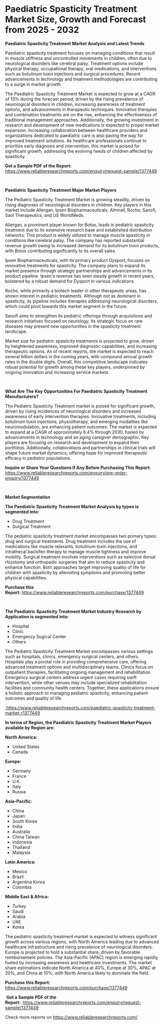 <p><h1>Paediatric Spasticity Treatment Market Size, Growth and Forecast from 2025 - 2032</h1></p><p><strong>Paediatric Spasticity Treatment Market Analysis and Latest Trends</strong></p>
<p><p>Paediatric spasticity treatment focuses on managing conditions that result in muscle stiffness and uncontrolled movements in children, often due to neurological disorders like cerebral palsy. Treatment options include physical therapy, occupational therapy, oral medications, and interventions such as botulinum toxin injections and surgical procedures. Recent advancements in technology and treatment methodologies are contributing to a surge in market growth.</p><p>The Paediatric Spasticity Treatment Market is expected to grow at a CAGR of 13% during the forecast period, driven by the rising prevalence of neurological disorders in children, increasing awareness of treatment options, and advancements in therapeutic techniques. Innovative therapies and combination treatments are on the rise, enhancing the effectiveness of traditional management approaches. Additionally, the growing investment in research and development of new medications is expected to propel market expansion. Increasing collaboration between healthcare providers and organizations dedicated to paediatric care is also paving the way for improved treatment solutions. As healthcare professionals continue to prioritize early diagnosis and intervention, this market is poised for significant growth, addressing the evolving needs of children affected by spasticity.</p></p>
<p><strong>Get a Sample PDF of the Report:&nbsp;</strong> <a href="https://www.reliableresearchreports.com/enquiry/request-sample/1377449?utm_campaign=1512&utm_medium=2&utm_source=Github&utm_content=ia&utm_term=13012025&utm_id=paediatric-spasticity-treatment">https://www.reliableresearchreports.com/enquiry/request-sample/1377449</a></p>
<p>&nbsp;</p>
<p><strong>Paediatric Spasticity Treatment Major Market Players</strong></p>
<p><p>The Pediatric Spasticity Treatment Market is growing steadily, driven by rising diagnoses of neurological disorders in children. Key players in this market include Allergan, Ipsen Biopharmaceuticals, Almirall, Roche, Sanofi, Saol Therapeutics, and US WorldMeds.</p><p>Allergan, a prominent player known for Botox, leads in pediatric spasticity treatment due to its extensive research base and established distribution networks. This product is widely utilized to manage muscle spasticity in conditions like cerebral palsy. The company has reported substantial revenue growth owing to increased demand for its botulinum toxin products, with Botox contributing significantly to its overall sales.</p><p>Ipsen Biopharmaceuticals, with its primary product Dysport, focuses on innovative treatments for spasticity. The company plans to expand its market presence through strategic partnerships and advancements in its product pipeline. Ipsen's revenue has seen steady growth in recent years, bolstered by a robust demand for Dysport in various indications.</p><p>Roche, while primarily a biotech leader in other therapeutic areas, has shown interest in pediatric treatments. Although not as dominant in spasticity, its pipeline includes therapies addressing neurological disorders, which could pivot towards this market segment in the future.</p><p>Sanofi aims to strengthen its pediatric offerings through acquisitions and research initiatives focused on neurology. Its strategic focus on rare diseases may present new opportunities in the spasticity treatment landscape.</p><p>Market size for pediatric spasticity treatments is projected to grow, driven by heightened awareness, improved diagnostic capabilities, and increasing therapeutic options. As of recent reports, the market is expected to reach several billion dollars in the coming years, with compound annual growth rates in the double digits. Overall, this competitive landscape indicates robust potential for growth among these key players, underpinned by ongoing innovation and increasing service markets.</p></p>
<p>&nbsp;</p>
<p><strong>What Are The Key Opportunities For Paediatric Spasticity Treatment Manufacturers?</strong></p>
<p><p>The Pediatric Spasticity Treatment market is poised for significant growth, driven by rising incidences of neurological disorders and increased awareness of early intervention therapies. Innovative treatments, including botulinum toxin injections, physiotherapy, and emerging modalities like neuromodulation, are enhancing patient outcomes. The market is expected to expand at a CAGR of approximately 6.4% through 2030, fueled by advancements in technology and an aging caregiver demographic. Key players are focusing on research and development to expand their portfolios. Additionally, collaborations and partnerships in clinical trials will shape future market dynamics, offering hope for improved therapeutic efficacy in pediatric populations.</p></p>
<p><strong>Inquire or Share Your Questions If Any Before Purchasing This Report:</strong> <a href="https://www.reliableresearchreports.com/enquiry/pre-order-enquiry/1377449?utm_campaign=1512&utm_medium=2&utm_source=Github&utm_content=ia&utm_term=13012025&utm_id=paediatric-spasticity-treatment">https://www.reliableresearchreports.com/enquiry/pre-order-enquiry/1377449</a></p>
<p>&nbsp;</p>
<p><strong>Market Segmentation</strong></p>
<p><strong>The Paediatric Spasticity Treatment Market Analysis by types is segmented into:</strong></p>
<p><ul><li>Drug Treatment</li><li>Surgical Treatment</li></ul></p>
<p><p>The pediatric spasticity treatment market encompasses two primary types: drug and surgical treatments. Drug treatment includes the use of medications like muscle relaxants, botulinum toxin injections, and intrathecal baclofen therapy to manage muscle tightness and improve mobility. Surgical treatment involves interventions such as selective dorsal rhizotomy and orthopedic surgeries that aim to reduce spasticity and enhance function. Both approaches target improving quality of life for children with spasticity by alleviating symptoms and promoting better physical capabilities.</p></p>
<p><strong>Purchase this Report:&nbsp;</strong><a href="https://www.reliableresearchreports.com/purchase/1377449?utm_campaign=1512&utm_medium=2&utm_source=Github&utm_content=ia&utm_term=13012025&utm_id=paediatric-spasticity-treatment">https://www.reliableresearchreports.com/purchase/1377449</a></p>
<p>&nbsp;</p>
<p><strong>The Paediatric Spasticity Treatment Market Industry Research by Application is segmented into:</strong></p>
<p><ul><li>Hospital</li><li>Clinic</li><li>Emergency Sugical Center</li><li>Others</li></ul></p>
<p><p>The Pediatric Spasticity Treatment Market encompasses various settings such as hospitals, clinics, emergency surgical centers, and others. Hospitals play a pivotal role in providing comprehensive care, offering advanced treatment options and multidisciplinary teams. Clinics focus on outpatient therapies, facilitating ongoing management and rehabilitation. Emergency surgical centers address urgent cases requiring swift intervention, while other venues may include specialized rehabilitation facilities and community health centers. Together, these applications ensure a holistic approach to managing pediatric spasticity, enhancing patient outcomes and quality of life.</p></p>
<p><a href="https://www.reliableresearchreports.com/paediatric-spasticity-treatment-market-r1377449?utm_campaign=1512&utm_medium=2&utm_source=Github&utm_content=ia&utm_term=13012025&utm_id=paediatric-spasticity-treatment">&nbsp;https://www.reliableresearchreports.com/paediatric-spasticity-treatment-market-r1377449</a></p>
<p><strong>In terms of Region, the Paediatric Spasticity Treatment Market Players available by Region are:</strong></p>
<p>
    <p> <strong> North America: </strong>
        <ul>
            <li>United States</li>
            <li>Canada</li>
        </ul>
        </p> 
    <p> <strong> Europe: </strong>
        <ul>
            <li>Germany</li>
            <li>France</li>
            <li>U.K.</li>
            <li>Italy</li>
            <li>Russia</li>
        </ul>
        </p> 
    <p> <strong> Asia-Pacific: </strong>
        <ul>
            <li>China</li>
            <li>Japan</li>
            <li>South Korea</li>
            <li>India</li>
            <li>Australia</li>
            <li>China Taiwan</li>
            <li>Indonesia</li>
            <li>Thailand</li>
            <li>Malaysia</li>
        </ul>
        </p> 
    <p> <strong> Latin America: </strong>
        <ul>
            <li>Mexico</li>
            <li>Brazil</li>
            <li>Argentina Korea</li>
            <li>Colombia</li>
        </ul>
        </p> 
    <p> <strong> Middle East & Africa: </strong>
        <ul>
            <li>Turkey</li>
            <li>Saudi</li>
            <li>Arabia</li>
            <li>UAE</li>
            <li>Korea</li>
        </ul>
    </p>
    </p>
<p><p>The pediatric spasticity treatment market is expected to witness significant growth across various regions, with North America leading due to advanced healthcare infrastructure and rising prevalence of neurological disorders. Europe is projected to hold a substantial share, driven by favorable reimbursement policies. The Asia-Pacific (APAC) region is emerging rapidly, fueled by increasing awareness and healthcare investments. The market share estimations indicate North America at 40%, Europe at 30%, APAC at 20%, and China at 10%, with North America likely to dominate the field.</p></p>
<p><strong>Purchase this Report: </strong><a href="https://www.reliableresearchreports.com/purchase/1377449?utm_campaign=1512&utm_medium=2&utm_source=Github&utm_content=ia&utm_term=13012025&utm_id=paediatric-spasticity-treatment">https://www.reliableresearchreports.com/purchase/1377449</a></p>
<p>&nbsp;<strong>Get a Sample PDF of the Report:&nbsp;&nbsp;</strong><a href="https://www.reliableresearchreports.com/enquiry/request-sample/1377449?utm_campaign=1512&utm_medium=2&utm_source=Github&utm_content=ia&utm_term=13012025&utm_id=paediatric-spasticity-treatment">https://www.reliableresearchreports.com/enquiry/request-sample/1377449</a></p>
<p><strong></strong></p>
<p>Check more reports on <a href="https://www.reliableresearchreports.com/?utm_campaign=1512&utm_medium=2&utm_source=Github&utm_content=ia&utm_term=13012025&utm_id=paediatric-spasticity-treatment">https://www.reliableresearchreports.com/</a></p>